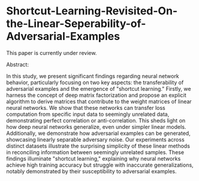 # Shortcut-Learning-Revisited-On-the-Linear-Seperability-of-Adversarial-Examples

This paper is currently under review.


Abstract: 

In this study, we present significant findings regarding neural network behavior, particularly focusing on two key aspects: the transferability of adversarial examples and the emergence of "shortcut learning." Firstly, we harness the concept of deep matrix factorization and propose an explicit algorithm to derive matrices that contribute to the weight matrices of linear neural networks. We show that these networks can transfer loss computation from specific input data to seemingly unrelated data, demonstrating perfect correlation or anti-correlation. This sheds light on how deep neural networks generalize, even under simpler linear models. Additionally, we demonstrate how adversarial examples can be generated, showcasing linearly separable adversary noise. Our experiments across distinct datasets illustrate the surprising simplicity of these linear methods in reconciling information between seemingly unrelated samples. 
These findings illuminate "shortcut learning," explaining why neural networks achieve high training accuracy but struggle with inaccurate generalizations, notably demonstrated by their susceptibility to adversarial examples.
